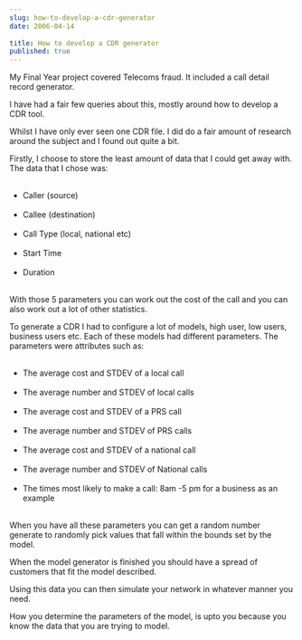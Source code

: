 ```yaml
---
slug: how-to-develop-a-cdr-generator
date: 2006-04-14
 
title: How to develop a CDR generator
published: true
---
```

My Final Year project covered Telecoms fraud.  It included a call detail record generator.<p />I have had a fair few queries about this, mostly around how to develop a CDR tool.<p />Whilst I have only ever seen one CDR file.  I did do a fair amount of research around the subject and I found out quite a bit.<p />Firstly, I choose to store the least amount of data that I could get away with.  The data that I chose was:<br /><ul>
<br /><li>Caller (source)</li>
<br /><li>Callee (destination)</li>
<br /><li>Call Type (local, national etc)</li>
<br /><li>Start Time</li>
<br /><li>Duration</li>
<br />
</ul><p />With those 5 parameters you can work out the cost of the call and you can also work out a lot of other statistics.<p />To generate a CDR I had to configure a lot of models, high user, low users, business users etc.  Each of these models had different parameters.  The parameters were attributes such as:<br /><ul>
<br /><li>The average cost and STDEV of a local call</li>
<br /><li>The average number and STDEV of local calls</li>
<br /><li>The average cost and STDEV of a PRS call</li>
<br /><li>The average number and STDEV of PRS calls</li>
<br /><li>The average cost and STDEV of a national call</li>
<br /><li>The average number and STDEV of National calls</li>
<br /><li>The times most likely to make a call: 8am -5 pm for a business as an example</li>
<br />
</ul><p />When you have all these parameters you can get a random number generate to randomly pick values that fall within the bounds set by the model.<p />When the model generator is finished you should have a spread of customers that fit the model described.<p />Using this data you can then simulate your network in whatever manner you need.<p />How you determine the parameters of the model, is upto you because you know the data that you are trying to model.<p />

